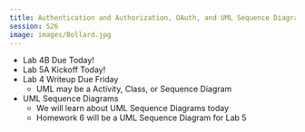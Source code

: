 ```yaml
---
title: Authentication and Authorization, OAuth, and UML Sequence Diagrams
session: S26
image: images/Bollard.jpg
---
```


* Lab 4B Due Today!
* Lab 5A Kickoff Today!
* Lab 4 Writeup Due Friday
    * UML may be a Activity, Class, or Sequence Diagram
* UML Sequence Diagrams
    * We will learn about UML Sequence Diagrams today
    *   Homework 6 will be a UML Sequence Diagram for Lab 5
